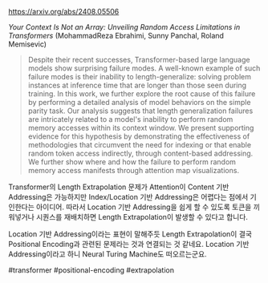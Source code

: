 https://arxiv.org/abs/2408.05506

*Your Context Is Not an Array: Unveiling Random Access Limitations in Transformers* (MohammadReza Ebrahimi, Sunny Panchal, Roland Memisevic)

> Despite their recent successes, Transformer-based large language models show surprising failure modes. A well-known example of such failure modes is their inability to length-generalize: solving problem instances at inference time that are longer than those seen during training. In this work, we further explore the root cause of this failure by performing a detailed analysis of model behaviors on the simple parity task. Our analysis suggests that length generalization failures are intricately related to a model's inability to perform random memory accesses within its context window. We present supporting evidence for this hypothesis by demonstrating the effectiveness of methodologies that circumvent the need for indexing or that enable random token access indirectly, through content-based addressing. We further show where and how the failure to perform random memory access manifests through attention map visualizations.

Transformer의 Length Extrapolation 문제가 Attention이 Content 기반 Addressing은 가능하지만 Index/Location 기반 Addressing은 어렵다는 점에서 기인한다는 아이디어. 따라서 Location 기반 Addressing을 쉽게 할 수 있도록 토큰을 끼워넣거나 시퀀스를 재배치하면 Length Extrapolation이 발생할 수 있다고 합니다.

Location 기반 Addressing이라는 표현이 말해주듯 Length Extrapolation이 결국 Positional Encoding과 관련된 문제라는 것과 연결되는 것 같네요. Location 기반 Addressing이라고 하니 Neural Turing Machine도 떠오르는군요.

#transformer #positional-encoding #extrapolation 